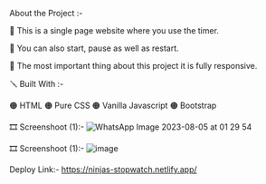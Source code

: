 About the Project :-

🔴 This is a single page website where you use the timer.

🔴 You can also start, pause as well as restart.

🔴 The most important thing about this project it is fully responsive.

🪛 Built With :-

🟠 HTML 🟠 Pure CSS 🟠 Vanilla Javascript 🟠 Bootstrap

🎞 Screenshoot (1):- ![WhatsApp Image 2023-08-05 at 01 29 54](https://github.com/RaunakShrivastwa/StopWatch-Ninjas/assets/121729066/5d078ad0-83ce-4ee7-a55a-3957b92ee3a8)

 🎞 Screenshoot (1):- ![image](https://github.com/RaunakShrivastwa/StopWatch-Ninjas/assets/121729066/a2bc65ae-1c01-4010-96eb-4b57ac10379d)

 
Deploy Link:-  https://ninjas-stopwatch.netlify.app/

